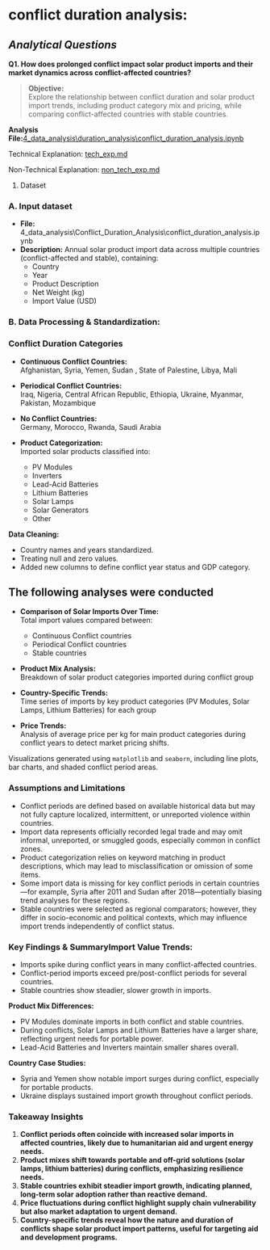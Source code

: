 
# **conflict duration analysis:**

## _Analytical Questions_

**Q1. How does prolonged conflict impact solar product imports and their**
**market dynamics across conflict-affected countries?**

> **Objective:**  
> Explore the relationship between conflict duration and solar product import
 trends, including product category mix and pricing, while comparing
  conflict-affected countries with stable countries.

**Analysis File:**[4_data_analysis\duration_analysis\conflict_duration_analysis.ipynb](duration_analysis/conflict_duration_analysis.ipynb)

Technical Explanation: [tech_exp.md](duration_analysis/non_tech_exp.md)

Non-Technical Explanation: [non_tech_exp.md](duration_analysis/non_tech_exp.md)

1. Dataset

### A. Input dataset

- **File:** 4_data_analysis\Conflict_Duration_Analysis\conflict_duration_analysis.ipynb
- **Description:** Annual solar product import data across multiple countries
 (conflict-affected and stable), containing:
  - Country  
  - Year  
  - Product Description  
  - Net Weight (kg)  
  - Import Value (USD)

### B. **Data Processing & Standardization:**  

### Conflict Duration Categories

- **Continuous Conflict Countries:**  
  Afghanistan, Syria, Yemen, Sudan , State of Palestine, Libya, Mali

- **Periodical Conflict Countries:**  
  Iraq, Nigeria, Central African Republic, Ethiopia, Ukraine, Myanmar,
   Pakistan, Mozambique

- **No Conflict Countries:**  
  Germany, Morocco, Rwanda, Saudi Arabia

- **Product Categorization:**  
  Imported solar products classified into:
  - PV Modules  
  - Inverters  
  - Lead-Acid Batteries  
  - Lithium Batteries  
  - Solar Lamps  
  - Solar Generators  
  - Other

**Data Cleaning:**  

- Country names and years standardized.  
- Treating null and zero values.  
- Added new columns to define conflict year status and GDP category.

## The following analyses were conducted

- **Comparison of Solar Imports Over Time:**  
  Total import values compared between:  
  - Continuous Conflict countries  
  - Periodical Conflict countries
  - Stable countries  

- **Product Mix Analysis:**  
  Breakdown of solar product categories imported during conflict group

- **Country-Specific Trends:**  
  Time series of imports by key product categories (PV Modules, Solar Lamps,
   Lithium Batteries) for each group

- **Price Trends:**  
  Analysis of average price per kg for main product categories during conflict
   years to detect market pricing shifts.

Visualizations generated using `matplotlib` and `seaborn`, including line plots,
 bar charts, and shaded conflict period areas.

### Assumptions and Limitations

- Conflict periods are defined based on available historical data but may
   not fully capture localized, intermittent, or unreported violence within
    countries.  
- Import data represents officially recorded legal trade and may omit
 informal, unreported, or smuggled goods, especially common in conflict zones.  
- Product categorization relies on keyword matching in product descriptions,
   which may lead to misclassification or omission of some items.  
- Some import data is missing for key conflict periods in certain
  countries—for example, Syria after 2011 and Sudan after 2018—potentially
   biasing trend analyses
 for these regions.  
- Stable countries were selected as regional comparators; however, they differ
   in socio-economic and political contexts, which may influence import trends
   independently of conflict status.

### Key Findings & Summary**Import Value Trends:**  

- Imports spike during conflict years in many conflict-affected countries.  
- Conflict-period imports exceed pre/post-conflict periods for several
 countries.
- Stable countries show steadier, slower growth in imports.

**Product Mix Differences:**  

- PV Modules dominate imports in both conflict and stable countries.  
- During conflicts, Solar Lamps and Lithium Batteries have a larger share,
 reflecting urgent needs for portable power.  
- Lead-Acid Batteries and Inverters maintain smaller shares overall.

**Country Case Studies:**  

- Syria and Yemen show notable import surges during conflict, especially for
   portable products.  
- Ukraine displays sustained import growth throughout conflict periods.

### Takeaway Insights

1. **Conflict periods often coincide with increased solar imports in affected
 countries, likely due to humanitarian aid and urgent energy needs.**  
2. **Product mixes shift towards portable and off-grid solutions (solar lamps,
 lithium batteries) during conflicts, emphasizing resilience needs.**  
3. **Stable countries exhibit steadier import growth, indicating planned,
 long-term solar adoption rather than reactive demand.**  
4. **Price fluctuations during conflict highlight supply chain vulnerability
 but also market adaptation to urgent demand.**  
5. **Country-specific trends reveal how the nature and duration of conflicts
 shape solar product import patterns, useful for targeting aid and development programs.**
